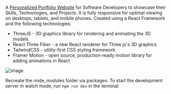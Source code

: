 A [Personalized Portfolio Website](https://jonvincentius.netlify.app/) for Software Developers to showcase their Skills, Technologies, and Projects. It is fully responsive for optimal viewing on desktops, tablets, and mobile phones. 
Created using a React Framework and the following technologies:
* ThreeJS - 3D graphics library for rendering and animating the 3D models
* React Three Fiber - a new React renderer for Three.js's 3D graphics
* TailwindCSS - utility-first CSS styling framework
* Framer Motion - open source, production-ready motion library for adding animations in React

![image](https://github.com/jvcent/3D-Portfolio/assets/117528376/eadc4c00-8a17-4617-9542-8856dc006b3a)

Recreate the node_modules folder via packages.
To start the development server in watch mode, run <code>npm run dev</code> in the terminal

